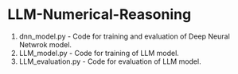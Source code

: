 # LLM-Numerical-Reasoning

1. dnn_model.py - Code for training and evaluation of Deep Neural Netwrok model.
2. LLM_model.py - Code for training of LLM model.
3. LLM_evaluation.py - Code for evaluation of LLM model.
